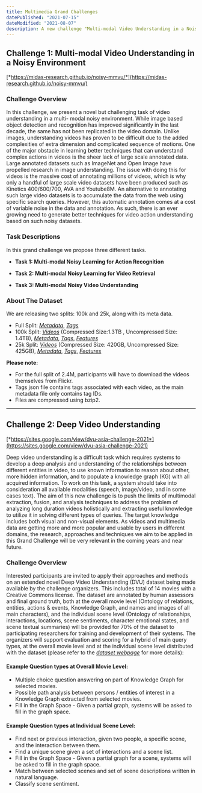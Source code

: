 ```yaml
---
title: Multimedia Grand Challenges
datePublished: "2021-07-15"
dateModified: "2021-08-07"
description: A new challenge "Multi-modal Video Understanding in a Noisy Environment" has been released.
---
```



## Challenge 1: Multi-modal Video Understanding in a Noisy Environment

[*https://midas-research.github.io/noisy-mmvu/*](https://midas-research.github.io/noisy-mmvu/)


### Challenge Overview

In this challenge, we present a novel but challenging task of video understanding in a multi- modal noisy environment. While image based object detection and recognition has improved significantly in the last decade, the same has not been replicated in the video domain. Unlike images, understanding videos has proven to be difficult due to the added complexities of extra dimension and complicated sequence of motions. One of the major obstacle in learning better techniques that can understand complex actions in videos is the sheer lack of large scale annotated data. Large annotated datasets such as ImageNet and Open Image have propelled research in image understanding. The issue with doing this for videos is the massive cost of annotating millions of videos, which is why only a handful of large scale video datasets have been produced such as Kinetics 400/600/700, AVA and Youtube8M. An alternative to annotating such large video datasets is to accumulate the data from the web using specific search queries. However, this automatic annotation comes at a cost of variable noise in the data and annotation. As such, there is an ever growing need to generate better techniques for video action understanding based on such noisy datasets.

### Task Descriptions

In this grand challenge we propose three different tasks.

- **Task 1: Multi-modal Noisy Learning for Action Recognition**

- **Task 2: Multi-modal Noisy Learning for Video Retrieval**

- **Task 3: Multi-modal Noisy Video Understanding**


### About The Dataset

We are releasing two splits: 100k and 25k, along with its meta data.

- Full Split: [*Metadata*](https://drive.google.com/file/d/1Zj0Lf4JYUc_8pnHyKe23ctAWWn3JCR9q/view), [*Tags*](https://drive.google.com/file/d/12Hc1bUrTxzB9mKDwJ2bT4HFtx4AqKucZ/view)
- 100k Split: [*Videos*](https://drive.google.com/file/d/19_ddJZkgTVDNC2Hwp4ZWKhV4hfF2N6zv/view) (Compressed Size:1.3TB , Uncompressed Size: 1.4TB), [*Metadata*](https://drive.google.com/file/d/1f81Q-N7DY21wFenS1ThbgO7kWpWGJseb/view), [*Tags*](https://drive.google.com/file/d/11uSVC3dw9Om7bT25hC_pqh7WPNRBQMXW/view), [*Features*](https://drive.google.com/file/d/19qIUb4iOprVm-M3cI7d_5fJzTnzArepO/view)
- 25k Split: [*Videos*](https://drive.google.com/file/d/1frvv3JXRoiTn7hubMTl5BQDdVIcY9XO9/view) (Compressed Size: 420GB, Uncompressed Size: 425GB), [*Metadata*](https://drive.google.com/file/d/1y_QP0Vm4KKCaTSTiY3MrX347Fs14kZ1o/view), [*Tags*](https://drive.google.com/file/d/1grVNqoR1MobJe0vWYe77zSdbdyYVvHMP/view), [*Features*](https://drive.google.com/file/d/1gpwLppZ_noSHxFTXvXDH1zWK27q-7e2z/view)

**Please note:** 
- For the full split of 2.4M, participants will have to download the videos themselves from Flickr.
- Tags json file contains tags associated with each video, as the main metadata file only contains tag IDs.
- Files are compressed using bzip2.


***




## Challenge 2: Deep Video Understanding

[*https://sites.google.com/view/dvu-asia-challenge-2021*](https://sites.google.com/view/dvu-asia-challenge-2021)

Deep video understanding is a difficult task which requires systems to develop a deep analysis and understanding of the relationships between different entities in video, to use known information to reason about other, more hidden information, and to populate a knowledge graph (KG) with all acquired information. To work on this task, a system should take into consideration all available modalities (speech, image/video, and in some cases text). The aim of this new challenge is to push the limits of multimodal extraction, fusion, and analysis techniques to address the problem of analyzing long duration videos holistically and extracting useful knowledge to utilize it in solving different types of queries. The target knowledge includes both visual and non-visual elements. As videos and multimedia data are getting more and more popular and usable by users in different domains, the research, approaches and techniques we aim to be applied in this Grand Challenge will be very relevant in the coming years and near future.

### Challenge Overview

Interested participants are invited to apply their approaches and methods on an extended novel Deep Video Understanding (DVU) dataset being made available by the challenge organizers. This includes total of 14 movies with a Creative Commons license. The dataset are annotated by human assessors and final ground truth, both at the overall movie level (Ontology of relations, entities, actions & events, Knowledge Graph, and names and images of all main characters), and the individual scene level (Ontology of relationships, interactions, locations, scene sentiments, character emotional states, and scene textual summaries) will be provided for 70% of the dataset to participating researchers for training and development of their systems. The organizers will support evaluation and scoring for a hybrid of main query types, at the overall movie level and at the individual scene level distributed with the dataset (please refer to the [*dataset webpage*]((https://sites.google.com/view/dvu-asia-challenge-2021/home/supported-datasets)) for more details): 

#### Example Question types at Overall Movie Level:
- Multiple choice question answering on part of Knowledge Graph for selected movies.
- Possible path analysis between persons / entities of interest in a Knowledge Graph extracted from selected movies.
- Fill in the Graph Space - Given a partial graph, systems will be asked to fill in the graph space.

#### Example Question types at Individual Scene Level:
- Find next or previous interaction, given two people, a specific scene, and the interaction between them.
- Find a unique scene given a set of interactions and a scene list.
- Fill in the Graph Space - Given a partial graph for a scene, systems will be asked to fill in the graph space.
- Match between selected scenes and set of scene descriptions written in natural language.
- Classify scene sentiment.

<!-- **For more information regarding this topic**, please refer to the link: [*https://sites.google.com/view/dvu-asia-challenge-2021*](https://sites.google.com/view/dvu-asia-challenge-2021). -->



